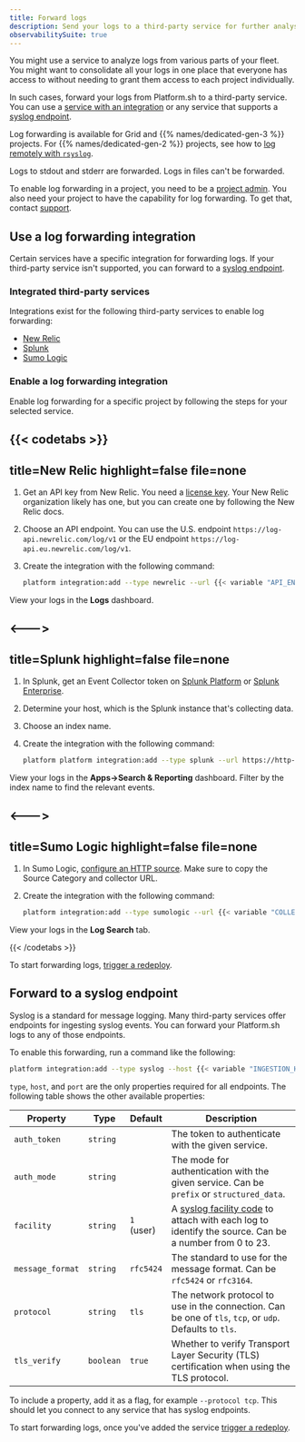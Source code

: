 ```yaml
---
title: Forward logs
description: Send your logs to a third-party service for further analysis.
observabilitySuite: true
---
```


You might use a service to analyze logs from various parts of your fleet.
You might want to consolidate all your logs in one place that everyone has access to
without needing to grant them access to each project individually.

In such cases, forward your logs from Platform.sh to a third-party service.
You can use a [service with an integration](#use-a-log-forwarding-integration)
or any service that supports a [syslog endpoint](#forward-to-a-syslog-endpoint).

Log forwarding is available for Grid and {{% names/dedicated-gen-3 %}} projects.
For {{% names/dedicated-gen-2 %}} projects, see how to [log remotely with `rsyslog`](../../dedicated-gen-2/architecture/options.md#remote-logging).

Logs to stdout and stderr are forwarded.
Logs in files can't be forwarded.

To enable log forwarding in a project, you need to be a [project admin](../../administration/users.md).
You also need your project to have the capability for log forwarding.
To get that, contact [support](https://console.platform.sh/-/users/~/tickets/open).

## Use a log forwarding integration

Certain services have a specific integration for forwarding logs.
If your third-party service isn't supported, you can forward to a [syslog endpoint](#forward-to-a-syslog-endpoint).

### Integrated third-party services

Integrations exist for the following third-party services to enable log forwarding:

* [New Relic](https://newrelic.com/)
* [Splunk](https://www.splunk.com/)
* [Sumo Logic](https://www.sumologic.com/)

### Enable a log forwarding integration

Enable log forwarding for a specific project by following the steps for your selected service.

{{< codetabs >}}
---
title=New Relic
highlight=false
file=none
---

1. Get an API key from New Relic.
   You need a [license key](https://docs.newrelic.com/docs/apis/intro-apis/new-relic-api-keys/#license-key).
   Your New Relic organization likely has one, but you can create one by following the New Relic docs.
2. Choose an API endpoint.
   You can use the U.S. endpoint `https://log-api.newrelic.com/log/v1`
   or the EU endpoint `https://log-api.eu.newrelic.com/log/v1`.
3. Create the integration with the following command:

   ```bash
   platform integration:add --type newrelic --url {{< variable "API_ENDPOINT" >}} --token {{% variable "LICENSE_KEY" %}}
   ```

View your logs in the **Logs** dashboard.

<--->
---
title=Splunk
highlight=false
file=none
---

1. In Splunk, get an Event Collector token on [Splunk Platform](https://docs.splunk.com/Documentation/Splunk/latest/Data/UsetheHTTPEventCollector#Create_an_Event_Collector_token_on_Splunk_Cloud_Platform)
   or [Splunk Enterprise](https://docs.splunk.com/Documentation/Splunk/latest/Data/UsetheHTTPEventCollector#Create_an_Event_Collector_token_on_Splunk_Enterprise).
2. Determine your host, which is the Splunk instance that's collecting data.
3. Choose an index name.
4. Create the integration with the following command:

   ```bash
   platform platform integration:add --type splunk --url https://http-inputs.{{< variable "HOST" >}}.splunkcloud.com/services/collector/event --index {{< variable "INDEX" >}} --token {{< variable "TOKEN" >}}
   ```

View your logs in the **Apps->Search & Reporting** dashboard.
Filter by the index name to find the relevant events.

<--->
---
title=Sumo Logic
highlight=false
file=none
---

1. In Sumo Logic, [configure an HTTP source](https://help-opensource.sumologic.com/docs/send-data/hosted-collectors/http-source/logs-metrics/#configure-an-httplogs-and-metrics-source).
   Make sure to copy the Source Category and collector URL.
2. Create the integration with the following command:

   ```bash
   platform integration:add --type sumologic --url {{< variable "COLLECTOR_URL" >}} --category {{< variable "SOURCE_CATEGORY" >}}
   ```

View your logs in the **Log Search** tab.

{{< /codetabs >}}

To start forwarding logs, [trigger a redeploy](../../development/troubleshoot.md#force-a-redeploy).

## Forward to a syslog endpoint

Syslog is a standard for message logging.
Many third-party services offer endpoints for ingesting syslog events.
You can forward your Platform.sh logs to any of those endpoints.

To enable this forwarding, run a command like the following:

```bash
platform integration:add --type syslog --host {{< variable "INGESTION_HOST" >}} --port {{< variable "INGESTION_HOST_PORT" >}}
```

`type`, `host`, and `port` are the only properties required for all endpoints.
The following table shows the other available properties:

| Property         | Type      | Default    | Description |
| ---------------- | --------- | ---------- | ----------- |
| `auth_token`     | `string`  |            | The token to authenticate with the given service. |
| `auth_mode`      | `string`  |            | The mode for authentication with the given service. Can be `prefix` or `structured_data`. |
| `facility`       | `string`  | `1` (user) | A [syslog facility code](https://en.wikipedia.org/wiki/Syslog#Facility) to attach with each log to identify the source. Can be a number from 0 to 23. |
| `message_format` | `string`  | `rfc5424`  | The standard to use for the message format. Can be `rfc5424` or `rfc3164`. |
| `protocol`       | `string`  | `tls`      | The network protocol to use in the connection. Can be one of `tls`, `tcp`, or `udp`. Defaults to `tls`. |
| `tls_verify`     | `boolean` | `true`     | Whether to verify Transport Layer Security (TLS) certification when using the TLS protocol. |

To include a property, add it as a flag, for example `--protocol tcp`.
This should let you connect to any service that has syslog endpoints.

To start forwarding logs, once you've added the service [trigger a redeploy](../../development/troubleshoot.md#force-a-redeploy).
